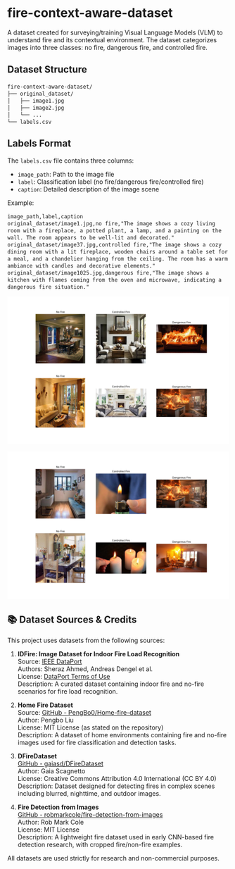 # fire-context-aware-dataset
A dataset created for surveying/training Visual Language Models (VLM) to understand fire and its contextual environment. The dataset categorizes images into three classes: no fire, dangerous fire, and controlled fire.

## Dataset Structure

```
fire-context-aware-dataset/
├── original_dataset/
│   ├── image1.jpg
│   ├── image2.jpg
│   └── ...
└── labels.csv
```

## Labels Format

The `labels.csv` file contains three columns:
- `image_path`: Path to the image file
- `label`: Classification label (no fire/dangerous fire/controlled fire)
- `caption`: Detailed description of the image scene

Example:
```csv
image_path,label,caption
original_dataset/image1.jpg,no fire,"The image shows a cozy living room with a fireplace, a potted plant, a lamp, and a painting on the wall. The room appears to be well-lit and decorated."
original_dataset/image37.jpg,controlled fire,"The image shows a cozy dining room with a lit fireplace, wooden chairs around a table set for a meal, and a chandelier hanging from the ceiling. The room has a warm ambiance with candles and decorative elements."
original_dataset/image1025.jpg,dangerous fire,"The image shows a kitchen with flames coming from the oven and microwave, indicating a dangerous fire situation."
```

![Sample Batch 1](sample1.png)

![Sample Batch 2](sample2.png)

## 📚 Dataset Sources & Credits

This project uses datasets from the following sources:

1. **IDFire: Image Dataset for Indoor Fire Load Recognition**  
   Source: [IEEE DataPort](https://ieee-dataport.org/documents/idfire-image-dataset-indoor-fire-load-recognition)  
   Authors: Sheraz Ahmed, Andreas Dengel et al.  
   License: [DataPort Terms of Use](https://ieee-dataport.org/terms-of-use)  
   Description: A curated dataset containing indoor fire and no-fire scenarios for fire load recognition.

2. **Home Fire Dataset**  
   Source: [GitHub - PengBo0/Home-fire-dataset](https://github.com/PengBo0/Home-fire-dataset)  
   Author: Pengbo Liu  
   License: MIT License (as stated on the repository)  
   Description: A dataset of home environments containing fire and no-fire images used for fire classification and detection tasks.

3. **DFireDataset**  
   [GitHub - gaiasd/DFireDataset](https://github.com/gaiasd/DFireDataset)  
   Author: Gaia Scagnetto  
   License: Creative Commons Attribution 4.0 International (CC BY 4.0)  
   Description: Dataset designed for detecting fires in complex scenes including blurred, nighttime, and outdoor images.

4. **Fire Detection from Images**  
   [GitHub - robmarkcole/fire-detection-from-images](https://github.com/robmarkcole/fire-detection-from-images)  
   Author: Rob Mark Cole  
   License: MIT License  
   Description: A lightweight fire dataset used in early CNN-based fire detection research, with cropped fire/non-fire examples.

All datasets are used strictly for research and non-commercial purposes.
